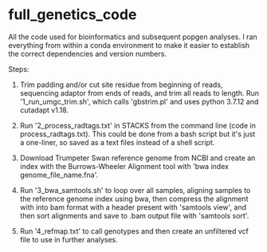 # full_genetics_code
All the code used for bioinformatics and subsequent popgen analyses. I ran everything from within a conda environment to make it easier to establish the correct dependencies and version numbers.

Steps:

1) Trim padding and/or cut site residue from beginning of reads, sequencing adaptor from ends of reads, and trim all reads to length. Run '1_run_umgc_trim.sh', which calls 'gbstrim.pl' and uses python 3.7.12 and cutadapt v1.18. 

2) Run '2_process_radtags.txt' in STACKS from the command line (code in process_radtags.txt). This could be done from a bash script but it's just a one-liner, so saved as a text files instead of a shell script.

3) Download Trumpeter Swan reference genome from NCBI and create an index with the Burrows-Wheeler Alignment tool with 'bwa index genome_file_name.fna'.

4) Run '3_bwa_samtools.sh' to loop over all samples, aligning samples to the reference genome index using bwa, then compress the alignment with into bam format with a header present with 'samtools view', and then sort alignments and save to .bam output file with 'samtools sort'.

5) Run '4_refmap.txt' to call genotypes and then create an unfiltered vcf file to use in further analyses.


